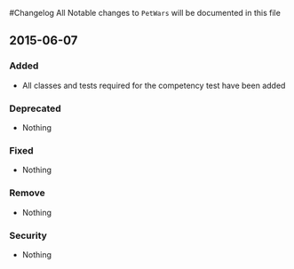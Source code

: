 #Changelog
All Notable changes to `PetWars` will be documented in this file

## 2015-06-07

### Added
- All classes and tests required for the competency test have been added

### Deprecated
- Nothing

### Fixed
- Nothing

### Remove
- Nothing

### Security
- Nothing